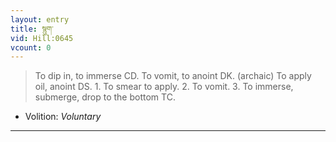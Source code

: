 ```yaml
---
layout: entry
title: སྙུག་
vid: Hill:0645
vcount: 0
---
```

> To dip in, to immerse CD\. To vomit, to anoint DK\. (archaic) To apply oil, anoint DS\. 1\. To smear to apply\. 2\. To vomit\. 3\. To immerse, submerge, drop to the bottom TC\.

* Volition: _Voluntary_

---

